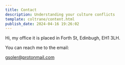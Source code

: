 ```yaml
---
title: Contact
description: Understanding your culture conflicts
template: coltrane/content.html
publish_date: 2024-04-16 19:26:02
---
```


Hi, my office it is placed in Forth St, Edinbugh, EH1 3LH.

You can reach me to the email:

[gsoler@protonmail.com](mailto:gsoler@protonmail.com)